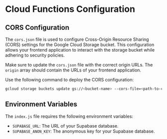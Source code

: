 # Cloud Functions Configuration

## CORS Configuration

The `cors.json` file is used to configure Cross-Origin Resource Sharing (CORS) settings for the Google Cloud Storage bucket. This configuration allows your frontend application to interact with the storage bucket while adhering to security policies.

Make sure to update the `cors.json` file with the correct origin URLs. The `origin` array should contain the URLs of your frontend application.

Use the following command to deploy the CORS configuration:

```bash
gcloud storage buckets update gs://<bucket-name> --cors-file=<path-to-cors-file>.json
```


## Environment Variables

The `index.js` file requires the following environment variables:

- `SUPABASE_URL`: The URL of your Supabase database.
- `SUPABASE_ANON_KEY`: The anonymous key for your Supabase database.